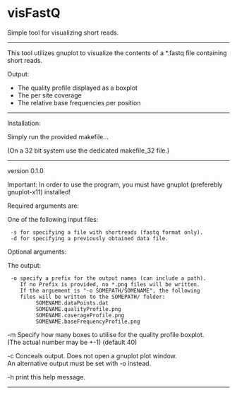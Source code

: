 # visFastQ
Simple tool for visualizing short reads.

----------------------------------------

This tool utilizes gnuplot to visualize the contents of a *.fastq file containing short reads.

Output:  
  * The quality profile displayed as a boxplot  
  * The per site coverage  
  * The relative base frequencies per position  
      
----------------------------------------

Installation:  
  
Simply run the provided makefile...  
  
(On a 32 bit system use the dedicated makefile_32 file.)  
      
----------------------------------------


version 0.1.0

Important: In order to use the program, you must have gnuplot (preferebly gnuplot-x11) installed!

Required arguments are:

One of the following input files:

	 -s for specifying a file with shortreads (fastq format only).
	 -d for specifying a previously obtained data file.
	
Optional arguments:

The output:

	 -o specify a prefix for the output names (can include a path).  
	    If no Prefix is provided, no *.png files will be written.  
	    If the arguement is "-o SOMEPATH/SOMENAME", the following  
	    files will be written to the SOMEPATH/ folder:
		     SOMENAME.dataPoints.dat
		     SOMENAME.qualityProfile.png
		     SOMENAME.coverageProfile.png
		     SOMENAME.baseFrequencyProfile.png

  -m Specify how many boxes to utilise for the quality profile boxplot.  
     (The actual number may be +-1) (default 40)  
     
  -c Conceals output. Does not open a gnuplot plot window.  
     An alternative output must be set with -o instead.   
     
  -h print this help message.  


-------------------------------------------
